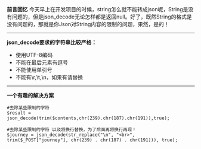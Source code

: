 **前言回忆**
今天早上在开发项目的时候，string怎么就不能转成json呢，String是没有问题的，但是json_decode无论怎样都是返回null。好了，既然String的格式是没有问题的，那就是你Json对String内容的限制的问题，果然，是的！

___
**json_decode要求的字符串比较严格：**
- 使用UTF-8编码 
- 不能在最后元素有逗号
- 不能使用单引号
- 不能有\r,\t,\n，如果有请替换

___
**一个有趣的解决方案**
~~~
#去除某些限制的字符
$result = json_decode(trim($contents,chr(239).chr(187).chr(191)),true);
~~~
~~~
#去除某些限制的字符 以及将换行替换，为了后面再将换行再现！
$journey = json_decode(str_replace("\n", "<br>", trim($_POST["journey"], chr(239) . chr(187) . chr(191))), true);
~~~
